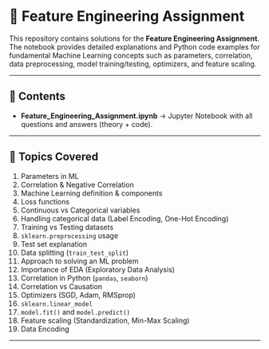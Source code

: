 # 📘 Feature Engineering Assignment  

This repository contains solutions for the **Feature Engineering Assignment**. The notebook provides detailed explanations and Python code examples for fundamental Machine Learning concepts such as parameters, correlation, data preprocessing, model training/testing, optimizers, and feature scaling.  

---

## 📂 Contents  
- **Feature_Engineering_Assignment.ipynb** → Jupyter Notebook with all questions and answers (theory + code).  

---

## 📝 Topics Covered  
1. Parameters in ML  
2. Correlation & Negative Correlation  
3. Machine Learning definition & components  
4. Loss functions  
5. Continuous vs Categorical variables  
6. Handling categorical data (Label Encoding, One-Hot Encoding)  
7. Training vs Testing datasets  
8. `sklearn.preprocessing` usage  
9. Test set explanation  
10. Data splitting (`train_test_split`)  
11. Approach to solving an ML problem  
12. Importance of EDA (Exploratory Data Analysis)  
13. Correlation in Python (`pandas`, `seaborn`)  
14. Correlation vs Causation  
15. Optimizers (SGD, Adam, RMSprop)  
16. `sklearn.linear_model`  
17. `model.fit()` and `model.predict()`  
18. Feature scaling (Standardization, Min-Max Scaling)  
19. Data Encoding  

---
